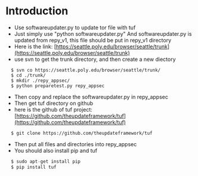 Introduction
======================================
* Use softwareupdater.py to update tor file with tuf
* Just simply use "python softwareupdater.py"
  And softwareupdater.py is updated from repy_v1, this file should be put in repy_v1 directory
* Here is the link: [https://seattle.poly.edu/browser/seattle/trunk](https://seattle.poly.edu/browser/seattle/trunk)
* use svn to get the trunk directory, and then create a new diectory

```
  $ svn co https://seattle.poly.edu/browser/seattle/trunk/
  $ cd ./trunk/
  $ mkdir ./repy_appsec/
  $ python preparetest.py repy_appsec
```

* Then copy and replace the softwareupdater.py in repy_appsec
* Then get tuf directory on github
* here is the github of tuf project: [https://github.com/theupdateframework/tuf](https://github.com/theupdateframework/tuf)

```
  $ git clone https://github.com/theupdateframework/tuf
```

* Then put all files and directories into repy_appsec
* You should also install pip and tuf

```python
  $ sudo apt-get install pip
  $ pip install tuf
```
